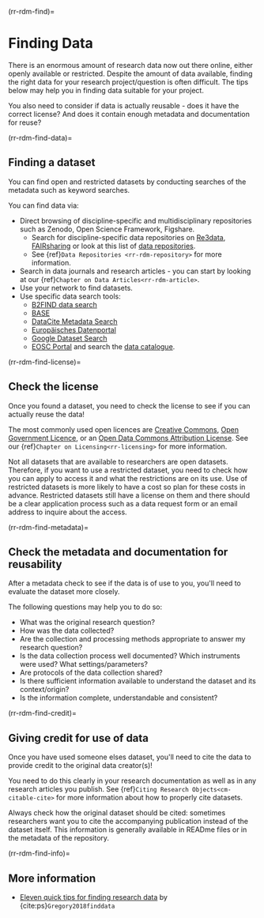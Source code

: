 (rr-rdm-find)=
# Finding Data

There is an enormous amount of research data now out there online, either openly available or restricted. 
Despite the amount of data available, finding the right data for your research project/question is often difficult. 
The tips below may help you in finding data suitable for your project.

You also need to consider if data is actually reusable - does it have the correct license? 
And does it contain enough metadata and documentation for reuse? 

(rr-rdm-find-data)=
## Finding a dataset

You can find open and restricted datasets by conducting searches of the metadata such as keyword searches.

You can find data via:
* Direct browsing of discipline-specific and multidisciplinary repositories such as Zenodo, Open Science Framework, Figshare. 
    * Search for discipline-specific data repositories on [Re3data](https://www.re3data.org/), [FAIRsharing](https://fairsharing.org/) or look at this list of [data repositories](https://oad.simmons.edu/oadwiki/Data_repositories).
    * See {ref}`Data Repositories <rr-rdm-repository>` for more information.
* Search in data journals and research articles - you can start by looking at our {ref}`Chapter on Data Articles<rr-rdm-article>`.
* Use your network to find datasets.
* Use specific data search tools:
    * [B2FIND data search](http://b2find.eudat.eu/)
    * [BASE](https://www.base-search.net/) 
    * [DataCite Metadata Search](https://search.datacite.org/)
    * [Europäisches Datenportal](https://www.europeandataportal.eu/de)
    * [Google Dataset Search](https://datasetsearch.research.google.com/)
    * [EOSC Portal](https://eosc-portal.eu/) and search the [data catalogue](https://search.marketplace.eosc-portal.eu/search/dataset?q=*&standard=true&exact=false&radioValueAuthor=A&radioValueExact=A&radioValueTitle=A&radioValueKeyword=A). 

(rr-rdm-find-license)=
## Check the license

Once you found a dataset, you need to check the license to see if you can actually reuse the data!

The most commonly used open licences are [Creative Commons](https://creativecommons.org/choose/), [Open Government Licence](http://www.nationalarchives.gov.uk/doc/open-government-licence/version/3/), or an [Open Data Commons Attribution License](https://opendatacommons.org/licenses/by/index.html).
See our {ref}`Chapter on Licensing<rr-licensing>` for more information.

Not all datasets that are available to researchers are open datasets. 
Therefore, if you want to use a restricted dataset, you need to check how you can apply to access it and what the restrictions are on its use. 
Use of restricted datasets is more likely to have a cost so plan for these costs in advance.
Restricted datasets still have a license on them and there should be a clear application process such as a data request form or an email address to inquire about the access. 

(rr-rdm-find-metadata)=
## Check the metadata and documentation for reusability

After a metadata check to see if the data is of use to you, you'll need to evaluate the dataset more closely. 

The following questions may help you to do so:

* What was the original research question?
* How was the data collected? 
* Are the collection and processing methods appropriate to answer my research question?
* Is the data collection process well documented? Which instruments were used? What settings/parameters?
* Are protocols of the data collection shared?
* Is there sufficient information available to understand the dataset and its context/origin?
* Is the information complete, understandable and consistent?

(rr-rdm-find-credit)=
## Giving credit for use of data

Once you have used someone elses dataset, you'll need to cite the data to provide credit to the original data creator(s)!

You need to do this clearly in your research documentation as well as in any research articles you publish. 
See {ref}`Citing Research Objects<cm-citable-cite>` for more information about how to properly cite datasets.

Always check how the original dataset should be cited: sometimes researchers want you to cite the accompanying publication instead of the dataset itself. 
This information is generally available in READme files or in the metadata of the repository.


(rr-rdm-find-info)=
## More information

* [Eleven quick tips for finding research data](https://doi.org/10.1371/journal.pcbi.1006038) by {cite:ps}`Gregory2018finddata`


